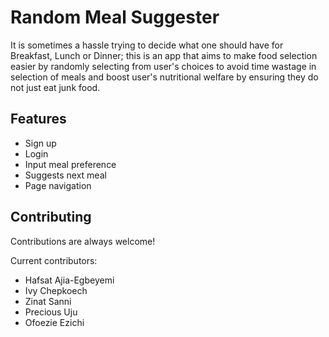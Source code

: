 # Random Meal Suggester

It is sometimes a hassle trying to decide what one should have for Breakfast, Lunch or Dinner; 
this is an app that aims to make food selection easier by randomly selecting from user's choices to 
avoid time wastage in selection of meals and boost user's nutritional welfare by ensuring they do not just eat junk food.

## Features

- Sign up
- Login 
- Input meal preference
- Suggests next meal
- Page navigation



## Contributing

Contributions are always welcome!

Current contributors:

- Hafsat Ajia-Egbeyemi
- Ivy Chepkoech
- Zinat Sanni
- Precious Uju
- Ofoezie Ezichi

